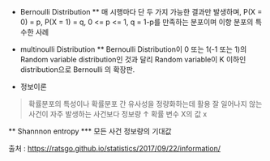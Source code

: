 






* Bernoulli Distribution
** 매 시행마다 단 두 가지 가능한 결과만 발생하며, P(X = 0) = p, P(X = 1) = q, 0 <= p <= 1, q = 1-p를 만족하는 분포이며  이항 분포의 특수한 사례

* multinoulli Distribution
** Bernoulli Distribution이 0 또는 1(-1 또는 1)의 Random variable distribution인 것과 달리 Random variable이 K 이하인 distribution으로 Bernoulli 의 확장판.


* 정보이론
> 확률분포의 특성이나 확률분포 간 유사성을 정량화하는데 활용
> 잘 일어나지 않는 사건이 자주 발생하는 사건보다 정보량 ↑
> 확률 변수 X의 값 x


** Shannnon entropy
*** 모든 사건 정보량의 기대값







출처 : https://ratsgo.github.io/statistics/2017/09/22/information/
<!--stackedit_data:
eyJoaXN0b3J5IjpbLTQ2ODc5NzA3Nl19
-->